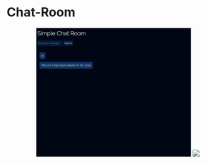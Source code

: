 # Chat-Room
<p align="center">
  <img src="images/demo.png" width="350">
  <img src="db-structure.png" width="350">
</p>

